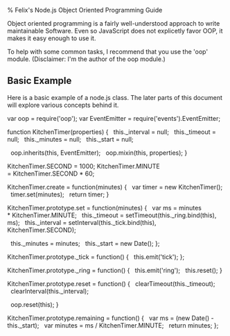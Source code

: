 % Felix's Node.js Object Oriented Programming Guide

Object oriented programming is a fairly well-understood approach to write maintainable Software. Even so JavaScript does not explicetly favor OOP, it makes it easy enough to use it.

To help with some common tasks, I recommend that you use the 'oop' module. (Disclaimer: I'm the author of the oop module.)

## Basic Example

Here is a basic example of a node.js class. The later parts of this document will explore various concepts behind it.

var oop = require('oop');
var EventEmitter = require('events').EventEmitter;

function KitchenTimer(properties) {
  this._interval = null;
  this._timeout = null;
  this._minutes = null;
  this._start = null;

  oop.inherits(this, EventEmitter);
  oop.mixin(this, properties);
}

KitchenTimer.SECOND = 1000;
KitchenTimer.MINUTE = KitchenTimer.SECOND * 60;

KitchenTimer.create = function(minutes) {
  var timer = new KitchenTimer();
  timer.set(minutes);
  return timer;
}

KitchenTimer.prototype.set = function(minutes) {
  var ms = minutes * KitchenTimer.MINUTE;
  this._timeout = setTimeout(this._ring.bind(this), ms);
  this._interval = setInterval(this._tick.bind(this), KitchenTimer.SECOND);

  this._minutes = minutes;
  this._start = new Date();
};

KitchenTimer.prototype._tick = function() {
  this.emit('tick');
};

KitchenTimer.prototype._ring = function() {
  this.emit('ring');
  this.reset();
}

KitchenTimer.prototype.reset = function() {
  clearTimeout(this._timeout);
  clearInterval(this._interval);

  oop.reset(this);
}

KitchenTimer.prototype.remaining = function() {
  var ms = (new Date() - this._start);
  var minutes = ms / KitchenTimer.MINUTE;
  return minutes;
};

